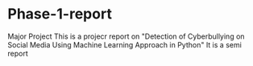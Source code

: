 # Phase-1-report
Major Project
This is a projecr report on "Detection of Cyberbullying on Social Media Using Machine Learning Approach in Python"
It is a semi report 
